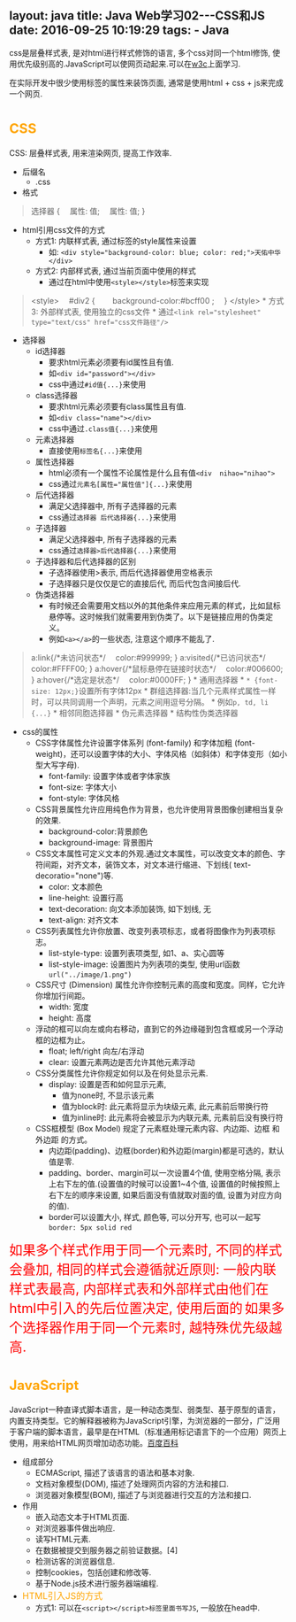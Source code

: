 layout: java
title: Java Web学习02---CSS和JS
date: 2016-09-25 10:19:29
tags:
	- Java
---
css是层叠样式表, 是对html进行样式修饰的语言, 多个css对同一个html修饰, 使用优先级别高的.JavaScript可以使网页动起来.可以在[w3c](http://www.w3school.com.cn/)上面学习.
<!--more-->
在实际开发中很少使用标签的属性来装饰页面, 通常是使用html + css + js来完成一个网页.

# <font size=5 color=orange>CSS</font>
CSS: 层叠样式表, 用来渲染网页, 提高工作效率.
* 后缀名
    * .css
* 格式
>   选择器 {
    &emsp;属性: 值;
    &emsp;属性: 值;
    }
* html引用css文件的方式
    * 方式1: 内联样式表, 通过标签的style属性来设置
        * 如: `<div style="background-color: blue; color: red;">天佑中华</div>`
    * 方式2: 内部样式表, 通过当前页面中使用的样式
        * 通过在html中使用`<style></style>`标签来实现
>   <style&gt;
    &emsp;#div2 {
    &emsp;&emsp;background-color:#bcff00 ;
    &emsp;}
    </style&gt;
    * 方式3: 外部样式表, 使用独立的css文件
        * 通过`<link rel="stylesheet" type="text/css" href="css文件路径"/>`

* 选择器
    * id选择器
        * 要求html元素必须要有id属性且有值.
        * 如`<div id="password"></div>`
        * css中通过`#id值{...}`来使用
    * class选择器
        * 要求html元素必须要有class属性且有值.
        * 如`<div class="name"></div>`
        * css中通过`.class值{...}`来使用
    * 元素选择器
        * 直接使用`标签名{...}`来使用
    * 属性选择器
        * html必须有一个属性不论属性是什么且有值`<div  nihao="nihao">`
        * css通过`元素名[属性="属性值"]{...}`来使用
    * 后代选择器
        * 满足父选择器中, 所有子选择器的元素
        * css通过`选择器 后代选择器{...}`来使用
    * 子选择器
        * 满足父选择器中, 所有子选择器的元素
        * css通过`选择器>后代选择器{...}`来使用
    * 子选择器和后代选择器的区别
        * 子选择器使用>表示, 而后代选择器使用空格表示
        * 子选择器只是仅仅是它的直接后代, 而后代包含间接后代.
    * 伪类选择器
        * 有时候还会需要用文档以外的其他条件来应用元素的样式，比如鼠标悬停等。这时候我们就需要用到伪类了。以下是链接应用的伪类定义。
        * 例如`<a></a>`的一些状态, 注意这个顺序不能乱了.
>   a:link{/\*未访问状态\*/
&emsp;color:#999999;
}
a:visited{/\*已访问状态\*/
&emsp;color:#FFFF00;
}
a:hover{/\*鼠标悬停在链接时状态\*/
&emsp;color:#006600;
}
a:hover{/\*选定是状态\*/
&emsp;color:#0000FF;
}
    * 通用选择器 
        * `* {font-size: 12px;}`设置所有字体12px
    * 群组选择器:当几个元素样式属性一样时，可以共同调用一个声明，元素之间用逗号分隔。
        * 例如`p, td, li {...}`
    * 相邻同胞选择器
    * 伪元素选择器
    * 结构性伪类选择器
* css的属性
    * CSS字体属性允许设置字体系列 (font-family) 和字体加粗 (font-weight)，还可以设置字体的大小、字体风格（如斜体）和字体变形（如小型大写字母).
        * font-family: 设置字体或者字体家族
        * font-size: 字体大小
        * font-style: 字体风格
    * CSS背景属性允许应用纯色作为背景，也允许使用背景图像创建相当复杂的效果.
        * background-color:背景颜色 
        * background-image: 背景图片
    * CSS文本属性可定义文本的外观.通过文本属性，可以改变文本的颜色、字符间距，对齐文本，装饰文本，对文本进行缩进、下划线( text-decoratio="none")等.
        * color: 文本颜色
        * line-height: 设置行高
        * text-decoration: 向文本添加装饰, 如下划线, 无
        * text-align: 对齐文本
    * CSS列表属性允许你放置、改变列表项标志，或者将图像作为列表项标志。
        * list-style-type: 设置列表项类型, 如1、a、实心圆等
        * list-style-image: 设置图片为列表项的类型, 使用url函数`url("../image/1.png")`
    *   CSS尺寸 (Dimension) 属性允许你控制元素的高度和宽度。同样，它允许你增加行间距。
        * width: 宽度
        * height: 高度
    * 浮动的框可以向左或向右移动，直到它的外边缘碰到包含框或另一个浮动框的边框为止。
        * float; left/right 向左/右浮动
        * clear: 设置元素两边是否允许其他元素浮动
    * CSS分类属性允许你规定如何以及在何处显示元素.
        * display: 设置是否和如何显示元素, 
            * 值为none时, 不显示该元素
            * 值为block时: 此元素将显示为块级元素, 此元素前后带换行符
            * 值为inline时: 此元素将会被显示为内联元素, 元素前后没有换行符
    * CSS框模型 (Box Model) 规定了元素框处理元素内容、内边距、边框 和 外边距 的方式。
        * 内边距(padding)、边框(border)和外边距(margin)都是可选的，默认值是零.
        * padding、border、margin可以一次设置4个值, 使用空格分隔,  表示上右下左的值.(设置值的时候可以设置1~4个值, 设置值的时候按照上右下左的顺序来设置, 如果后面没有值就取对面的值, 设置为对应方向的值).
        * border可以设置大小, 样式, 颜色等, 可以分开写, 也可以一起写`border: 5px solid red`

<font size=5 color=red>如果多个样式作用于同一个元素时, 不同的样式会叠加, 相同的样式会遵循就近原则: 一般内联样式表最高, 内部样式表和外部样式由他们在html中引入的先后位置决定, 使用后面的</font>
<font size=5 color=red>如果多个选择器作用于同一个元素时, 越特殊优先级越高.</font>




# <font size=5 color=orange>JavaScript</font>
JavaScript一种直译式脚本语言，是一种动态类型、弱类型、基于原型的语言，内置支持类型。它的解释器被称为JavaScript引擎，为浏览器的一部分，广泛用于客户端的脚本语言，最早是在HTML（标准通用标记语言下的一个应用）网页上使用，用来给HTML网页增加动态功能。[百度百科](http://baike.baidu.com/item/javascript)
* 组成部分
    * ECMAScript, 描述了该语言的语法和基本对象.
    * 文档对象模型(DOM), 描述了处理网页内容的方法和接口.
    * 浏览器对象模型(BOM), 描述了与浏览器进行交互的方法和接口.
* 作用
    * 嵌入动态文本于HTML页面.
    * 对浏览器事件做出响应. 
    * 读写HTML元素.
    * 在数据被提交到服务器之前验证数据。[4] 
    * 检测访客的浏览器信息.
    * 控制cookies，包括创建和修改等.
    * 基于Node.js技术进行服务器端编程.
* <font size=3 color=orange>HTML引入JS的方式</font>
    * 方式1: 可以在`<script></script>标签里面书写JS`, 一般放在head中.
    >   <script type="text/javascript"&gt;
        //JScode
        </script&gt;
    * 方式2: 在单独文件中定义JS代码. 使用`<script></script>`的src属性来引入.
* <font size=3 color=orange>EMCAScript里面的语法</font>
    * 区分大小写
        * 与 Java 一样，变量、函数名、运算符以及其他一切东西都是区分大小写的。
        * var Test;和var test;是完全两个变量
    * 变量是弱类型的
        * 与 Java 和 C 不同，ECMAScript 中的变量无特定的类型，定义变量时只用 var 运算符，可以将它初始化为任意值, 可以随时改变变量所存数据的类型(但是尽量避免这样做).
    * 每行结尾的分号可有可无
        * 最好的代码编写习惯是总加入分号，因为没有分号，有些浏览器就不能正确运行.
    * 注释与 Java、C 和 PHP 语言的注释相同
        * 单行注释使用 //
        * 多行注释使用/\* 注释部分 \*/
    * 括号表示代码块, 使用{}括起来
        * 例如
        > if (test1 == "red") {
            &emsp;test1 = "blue";
            &emsp;alert(test1);
            }
* <font size=3 color=orange>EMCAScript里面的变量</font>
    * 声明
        * 使用var 声明, 无需明确的类型声明.
            > var text = 123;
        * <font size=3 color=red>var也可以省略, 此时会自动创建一个全局变量,初始化为指定值. 但是不推荐这么做, 这样不利于变量的跟踪.</font>
            >   title = "你好么?";
            alert(title); 
        * 可以先声明, 再赋值
            > var text;  text = 123;
        * 一个var可以声明多个变量, 并且可以是不同类型
            > var test = "hi", age = 25;
        * <font size=3 color=red>使用变量是可以改变存放数据的类型, 但是不推荐这么做.</font>
            > var text = "hello";
            text = 25;
    * 命名
        * 第一个字符必须是字母、下划线（_）或美元符号（$）
        * 余下的字符可以是下划线、美元符号或任何字母或数字字符
        * 在开发中还遵守其他命名规则
            * Camel 标记法: 首字母是小写的，接下来的字母都以大写字符开头.
            * Pascal 标记法: 首字母是大写的，接下来的字母都以大写字符开头.
            * 匈牙利类型标记法: 在以 Pascal 标记法命名的变量前附加一个小写字母（或小写字母序列），说明该变量的类型.
* EMCAScript关键字
    * 关键字是保留的，不能用作变量名或函数名.下面是ECMA-262的一些关键字. 
    * break、case、catch、continue、default、delete、do、else、finally、for、function、if、in、instanceof、new、return、switch、this、throw、try、typeof、var、void、while、with
* EMCAScript保留字
    * 留字在某种意思上是为将来的关键字而保留的单词。因此保留字不能被用作变量名或函数名.下面是ECMA-262的一些保留字.
    * abstract、boolean、byte、char、class、const、debugger、double、enum、export、extends、final、float、goto、implements、import、int、interface、long、native、package、private、protected、public、short、static、super、synchronized、throws、transient、volatile 
* <font size=3 color=orange>EMCAScript里面的数据类型</font>
    * 原始类型
        * 存储在栈（stack）中的简单数据段，也就是说，它们的值直接存储在变量访问的位置。
        * ECMAScript 有 5 种原始类型(primitive type)，即 Undefined(未初始化)、Null(空)、Boolean(布尔)、Number(数字) 和 String(字符串).
        * 通过<font size=3 color=red>typeof</font>运算符可以判断一个值或者变量是否属于原始类型.
            >   var sTemp = "test string";
            alert (typeof sTemp);    //输出 "string"
            alert (typeof 86);    //输出 "number"
        * undefined - 如果变量是 Undefined 类型的
            &emsp;boolean - 如果变量是 Boolean 类型的
            &emsp;number - 如果变量是 Number 类型的
            &emsp;string - 如果变量是 String 类型的
            &emsp;object - 如果变量是一种引用类型或 Null 类型的, 现在，null 被认为是对象的占位符.
    * 引用类型
        * 存储在堆（heap）中的对象，也就是说，存储在变量处的值是一个指针（point），指向存储对象的内存处。
        * var o = new Object(); 这种语法与 Java 语言的相似，不过当有不止一个参数时，ECMAScript 要求使用括号。如果没有参数，如以下代码所示，括号可以省略var o = new Object;<font size=4 color=red>尽管括号不是必需的，但是为了避免混乱，最好使用括号.</fong>
* <font size=3 color=orange>ECMAScript 类型转换</font>
    * 转换成字符串
        * Boolean 值、Number值和字符串的原始值都有toString() 方法, 会把对应的值转为字符串.
            * Boolen类型
                * >   var bFound = false;
                alert(bFound.toString());	//输出 "false"
            * Number类型toString() 方法比较特殊，它有两种模式，即默认模式和基模式。
                * 默认模式:无论最初采用什么表示法声明数字，Number 类型的 toString() 方法返回的都是数字的十进制表示。因此，以八进制或十六进制字面量形式声明的数字输出的都是十进制形式的。
                    >   var iNum1 = 10;
                    var iNum2 = 10.0;
                    alert(iNum1.toString());	//输出 "10"
                    alert(iNum2.toString());	//输出 "10"
                * 基模式:可以用不同的基输出数字，例如二进制的基是 2，八进制的基是 8，十六进制的基是 16
                    >   var iNum = 10;
                    alert(iNum1.toString(2));	//输出 "1010"
                    alert(iNum1.toString(8));	//输出 "12"
                    alert(iNum1.toString(16));	//输出 "A"
                    //对数字调用 toString(10) 与调用 toString() 相同，它们返回的都是该数字的十进制形式。
        * 转换成数字
            * 只有对 String 类型调用这些方法，它们才能正确运行；对其他类型返回的都是 NaN。
            * ECMAScript 提供了两种把非数字的原始值转换成数字的方法，即 parseInt() 和 parseFloat()。前者把值转换成整数，后者把值转换成浮点数
                * parseInt()
                    * <font color=orange>parseInt() 方法首先查看位置 0 处的字符，判断它是否是个有效数字；如果不是，该方法将返回 NaN，不再继续执行其他操作。但如果该字符是有效数字，该方法将查看位置 1 处的字符，进行同样的测试。这一过程将持续到发现非有效数字的字符为止，此时 parseInt() 将把该字符之前的字符串转换成数字。
                        例如，如果要把字符串 "12345red" 转换成整数，那么 parseInt() 将返回 12345，因为当它检查到字符 r 时，就会停止检测过程。</font>
                    * <font color=orange>字符串中包含的数字字面量会被正确转换为数字，比如 "0xA" 会被正确转换为数字 10。不过，字符串 "22.5" 将被转换成 22，因为对于整数来说，小数点是无效字符。</font>
                        >   ar iNum1 = parseInt("12345red");	//返回 12345
                        var iNum1 = parseInt("0xA");	//返回 10
                        var iNum1 = parseInt("56.9");	//返回 56
                        var iNum1 = parseInt("red");	//返回 NaN
                    * parseInt() 方法还有基模式，可以把二进制、八进制、十六进制或其他任何进制的字符串转换成整数
                        >   var iNum1 = parseInt("AF", 16);	//返回 175
                        var iNum1 = parseInt("10", 2);	//返回 2
                        var iNum2 = parseInt("10", 8);	//返回 8
                        var iNum3 = parseInt("10", 10);	//返回 10
                    * 十进制中前面包含了0,  那么默认得到8进制数的值.
                        > var iNum1 = parseInt("010");	//返回 8
                        var iNum2 = parseInt("010", 8);	//返回 8
                        var iNum3 = parseInt("010", 10);	//返回 10
                * parseFloat()
                    * parseFloat() 方法与 parseInt() 方法的处理方式相似，从位置 0 开始查看每个字符，直到找到第一个非有效的字符为止，然后把该字符之前的字符串转换成整数。
                        不过，对于这个方法来说，第一个出现的小数点是有效字符。如果有两个小数点，第二个小数点将被看作无效的。parseFloat() 会把这个小数点之前的字符转换成数字。这意味着字符串 "11.22.33" 将被解析成 11.22。
                        使用 parseFloat() 方法的另一不同之处在于，字符串必须以十进制形式表示浮点数，而不是用八进制或十六进制。该方法会忽略前导 0，所以八进制数 0102 将被解析为 102。对于十六进制数 0xA，该方法将返回 NaN，因为在浮点数中，x 不是有效字符。
                    * parseFloat() 方法也没有基模式。
                        >   var fNum1 = parseFloat("12345red");	//返回 12345
                        var fNum2 = parseFloat("0xA");	//返回 NaN
                        var fNum3 = parseFloat("11.2");	//返回 11.2
                        var fNum4 = parseFloat("11.22.33");	//返回 11.22
                        var fNum5 = parseFloat("0102");	//返回 102
                        var fNum1 = parseFloat("red");	//返回 NaN
        * 强制类型转换
            * 可以使用强制类型转换（type casting）来处理转换值的类型。使用强制类型转换可以访问特定的值，即使它是另一种类型的。
            * ECMAScript 中可用的 3 种强制类型转换如下：
                * Boolean(value) - 把给定的值转换成 Boolean 型；
                    * 当要转换的值是至少有一个字符的字符串、非 0 数字或对象时，Boolean() 函数将返回 true。如果该值是空字符串、数字 0、undefined 或 null，它将返回 false
                        >   var b1 = Boolean("");		//false - 空字符串
                        var b2 = Boolean("hello");		//true - 非空字符串
                        var b1 = Boolean(50);		//true - 非零数字
                        var b1 = Boolean(null);		//false - null
                        var b1 = Boolean(0);		//false - 零
                        var b1 = Boolean(new object());	//true - 对象
                *  String(value) - 把给定的值转换成字符串；
                    * <font color=orange>强制转换成字符串和调用 toString() 方法的唯一不同之处在于，对 null 和 undefined 值强制类型转换可以生成字符串而不引发错误：</font>
                    >   var s1 = String(null);	//"null"
                    var oNull = null;
                    var s2 = oNull.toString();	//会引发错误
                * Number(value) - 把给定的值转换成数字（可以是整数或浮点数）；
                    * Number() 函数的强制类型转换与 parseInt() 和 parseFloat() 方法的处理方式相似，只是它转换的是整个值，而不是部分值。
                    * 1.2.3 使用parseInt() 和 parseFloat() 分别得到1和1.2,  而使用Number("1.2.3")将返回 NaN，因为整个字符串值不能转换成数字.
                    
|用法|结果|
|:---:|:---:|
|Number(false)|0|
|Number(true)|1|
|Number(undefined)|NaN|
|Number(null)|0|
|Number("1.2")|1.2|
|Number("12")	|12|
|Number("1.2.3")|NaN|
|Number(new object())|NaN|
|Number(50)|50|

* <font size=3 color=orange>ECMAScript 运算符</font>
    * 一元运算符
        * <font color=orange>delete</font>
            * delete运算符: 删除对以前定义的对象属性或方法的引用.
            > var o = new Object;
            o.name = "David";
            alert(o.name);	//输出 "David"
            delete o.name;
            alert(o.name);	//输出 "undefined"
            * delete 运算符不能删除开发者未定义的属性和方法
                > 例如: delete o.toString;
        * <font color=orange>void</font> 
            * void运算符: 对任何值返回 undefined.
            * 没有返回值的函数真正返回的都是 undefined。
            >   从 HTML 的 <a&gt;元素调用 JavaScript 函数时。要正确做到这一点，函数不能返回有效值，否则浏览器将清空页面，只显示函数的结果。例如: <a href="javascript:window.open('about:blank')"&gt;Click me</a&gt;显示object.要避免这种效果，可以用 void 运算符调用 window.open() 函数：<a href="javascript:void(window.open('about:blank'))"&gt;Click me</a&gt;这使 window.open() 调用返回 undefined，它不是有效值，不会显示在浏览器窗口中。
        * 前增量++/前减量--运算符、后增量++/后减量--运算符
            * 直接从 C（和 Java）借用的两个运算符是前增量运算符和前减量运算符。
            * 单独使用时结果会自增/自减, 当参与运算时, 在前就先自增/自减, 取运算后的值. 在后就先取值, 然后再自增/自减.
            >   var num = 10;
            num++;
            alert(num); //11
            alert(num++); //11
            alert(num); //12
            alert(++num); //13
            alert(num) //13
        * 一元+和一元-
            * 一元 + 对于数字无本质影响
            * 一元 + 会对字符串产生影响, 会把字符串类型变为number类型.当一元加法运算符对字符串进行操作时，它计算字符串的方式与 parseInt() 相似，主要的不同是只有对以 "0x" 开头的字符串（表示十六进制数字），一元运算符才能把它转换成十进制的值。因此，用一元加法转换 "010"，得到的总是 10，而 "0xB" 将被转换成 11。
                >   var sNum = "20";
                alert(typeof sNum);	//输出 "string"
                var iNum = +sNum;
                alert(typeof iNum);	//输出 "number"
            * 一元 - 和 一元 + 对字符串的影响类似, 同时会对值取负.
    * 位运算符
        * ~(not非) 一个数的二进制每位取反
        * &(and与) 无符号右移运算两个数的二进制数同一个位置的两个数位都为1才为1
        * |(or或) 两个数的二进制数同一个位置的两个数位都为0才为0
        * ^(XOR异或) 两个数的二进制数同一个位置的两个数位相同为0, 否则为1.
        * <<(左移运算符)
            * 它把数字中的所有数位向左移动指定的数量。例如，把数字 2（等于二进制中的 10）左移 5 位，结果为 64（等于二进制中的 1000000）
            * 在左移数位时，数字右边多出 5 个空位。左移运算用 0 填充这些空位
            * 左移运算保留数字的符号位。例如，如果把 -2 左移 5 位，得到的是 -64，而不是 64。
        * &gt;&gt;(有符号右移运算)
            * 移动数位后会造成空位。这次，空位位于数字的左侧，但位于符号位之后。ECMAScript 用符号位的值填充这些空位，创建完整的数字.
        * &gt;&gt;&gt;(无符号右移运算)
            * 对于正数，无符号右移运算的结果与有符号右移运算一样
            * 负数的无符号右移运算得到的总是一个非常大的数字.
    * 逻辑运算符
        * && 逻辑与
            * 当两边都是boolen类型, 都为true才为true, 否则为false
            * <font color=orange>如果一个运算数是对象，另一个是 Boolean 值，返回该对象。
                &emsp;如果两个运算数都是对象，返回第二个对象。
                &emsp;如果某个运算数是 null，返回 null。
                &emsp;如果某个运算数是 NaN，返回 NaN。
                &emsp;如果某个运算数是 undefined，发生错误。</font>
        * || 逻辑或
            * 当两边都是boolen类型, 都为false才为false
            * <font color=orange>如果一个运算数是对象，另一个是 Boolean 值，返回该对象。
                &emsp;如果两个运算数都是对象，返回第一个对象。
                &emsp;如果某个运算数是 null，返回 null。
                &emsp;如果某个运算数是 NaN，返回 NaN。
                &emsp;如果某个运算数是 undefined，发生错误。</font>
        * ! 逻辑非
            * <font color=orange>如果运算数是对象，返回 false
            &emsp;如果运算数是数字 0，返回 true
            &emsp;如果运算数是 0 以外的任何数字，返回 false
            &emsp;如果运算数是 null，返回 true
            &emsp;如果运算数是 NaN，返回 true
            &emsp;如果运算数是 undefined，发生错误。</font>
        * || 和 && 都会出现和Java中的"短路现象"
    * 乘性运算符
        * \*用于两数相乘
            >   var iResult = 12 * 34
            
            * 处理特殊值时
            >   如果结果太大或太小，那么生成的结果是 Infinity 或 -Infinity。
            如果某个运算数是 NaN，结果为 NaN。
            Infinity 乘以 0，结果为 NaN。
            Infinity 乘以 0 以外的任何数字，结果为 Infinity 或 -Infinity。
            Infinity 乘以 Infinity，结果为 Infinity。
        * /用第二个运算数除第一个运算数
            >   var iResult = 88 /11;
              
            * 处理特殊值时
            >   如果结果太大或太小，那么生成的结果是 Infinity 或 -Infinity。
            如果某个运算数是 NaN，结果为 NaN。
            Infinity 被 Infinity 除，结果为 NaN。
            Infinity 被任何数字除，结果为 Infinity。
            0 除一个任何非无穷大的数字，结果为 NaN。
            Infinity 被 0 以外的任何数字除，结果为 Infinity 或 -Infinity。
        * %求余运算符
            >   var iResult = 26%5; //等于 1
            
            * 处理特殊值时
            >   如果被除数是 Infinity，或除数是 0，结果为 NaN。
            Infinity 被 Infinity 除，结果为 NaN。
            如果除数是无穷大的数，结果为被除数。
            如果被除数为 0，结果为 0。
    * 加性运算符
        * \+ 加性运算符
        * 处理特殊值时
        >   某个运算数是 NaN，那么结果为 NaN。
        -Infinity 加 -Infinity，结果为 -Infinity。
        Infinity 加 -Infinity，结果为 NaN。
        +0 加 +0，结果为 +0。
        -0 加 +0，结果为 +0。
        -0 加 -0，结果为 -0。
        不过，如果某个运算数是字符串，那么采用下列规则：
        如果两个运算数都是字符串，把第二个字符串连接到第一个上。
        如果只有一个运算数是字符串，把另一个运算数转换成字符串，结果是两个字符串连接成的字符串。
    
        * \- 减法运算符
        >   某个运算数是 NaN，那么结果为 NaN。
        -Infinity 减 Infinity，结果为 NaN。
        -Infinity 减 -Infinity，结果为 NaN。
        Infinity 减 -Infinity，结果为 Infinity。
        -Infinity 减 Infinity，结果为 -Infinity。
        +0 减 +0，结果为 +0。
        -0 减 -0，结果为 -0。
        +0 减 -0，结果为 +0。
        某个运算符不是数字，那么结果为 NaN。
    * 关系运算符
        * \>(大于)、<(小于)、\>=(大于等于)、<=(小于大于), 都返回一个boolen类型
        * 常规比较方式, 比较两个Number类型 或者两个String类型
            * 都是Number类型时 根据值大小判断
            * 都是String类型时,  通过对应位置上面字符的数值来判断
            >   var bResult = "25" < "3";
            //两个运算数都是字符串，所以比较的是它们的字符代码（"2" 的字符代码是 50，"3" 的字符代码是 51）。
            alert(bResult);	//输出 "true"
        * 比较数字和字符串
            * 当比较数字和字符串形式的数字时, 会把字符串转为数值进行比较.
            >   var bResult = "25" < 3;
            //字符串 "25" 将被转换成数字 25，然后与数字 3 进行比较
            alert(bResult);	//输出 "false"
        * 字符串不能转换成数字时
        >   var bResult = "a" < 3;
            //a不能转为数字, 如果对它调用 parseInt() 方法，返回的是 NaN。根据规则，任何包含 NaN 的关系运算符都要返回 false，因此这段代码也输出 false：
            alert(bResult);

    * 条件运算符 表达式 : value1 ? value2
        >   var iMax = (iNum1 > iNum2) ? iNum1 : iNum2;
    * 赋值运算符
        * = 只是把等号右边的值赋予等号左边的变量。
        * 每种主要的算术运算以及其他几个运算都有复合赋值运算符
            >   乘法/赋值（*=）
            除法/赋值（/=）
            取模/赋值（%=）
            加法/赋值（+=）
            减法/赋值（-=）
            左移/赋值（<<=）
            有符号右移/赋值（>>=）
            无符号右移/赋值（>>>=）
    * 逗号运算符
        * 用逗号运算符可以在一条语句中执行多个运算。
        * 逗号运算符常用变量声明中。
            >   var iNum1 = 1, iNum = 2, iNum3 = 3;
    * 等性运算符
        * 全等号(===)和非全等号(!==)
            * 这两个运算符所做的与等号和非等号相同，只是它们在检查相等性前，不执行类型转换。
                >   ar sNum = "66";
                var iNum = 66;
                alert(sNum == iNum);	//输出 "true"
                alert(sNum === iNum);	//输出 "false"
        * 等号和非等号
            * ==等号 当且仅当两个运算数相等时，它返回 true
            * !=不等号 当且仅当两个运算数不相等时，它返回 true
            * 这两个运算符都会进行类型转换
            * 执行类型转换的规则
                >   如果一个运算数是 Boolean 值，在检查相等性之前，把它转换成数字值。false 转换成 0，true 为 1。
                如果一个运算数是字符串，另一个是数字，在检查相等性之前，要尝试把字符串转换成数字。
                如果一个运算数是对象，另一个是字符串，在检查相等性之前，要尝试把对象转换成字符串。
                如果一个运算数是对象，另一个是数字，在检查相等性之前，要尝试把对象转换成数字。
            * 运算符还遵守下列规则
                >   值 null 和 undefined 相等。
                在检查相等性时，不能把 null 和 undefined 转换成其他值。
                如果某个运算数是 NaN，等号将返回 false，非等号将返回 true。
                如果两个运算数都是对象，那么比较的是它们的引用值。如果两个运算数指向同一对象，那么等号返回 true，否则两个运算数不等。
                即使两个数都是 NaN，等号仍然返回 false，因为根据规则，NaN 不等于 NaN

|表达式|值|
|:---:|:---:|        
|null == undefined	|true|
|"NaN" == NaN	|false|
|5 == NaN	|false|
|NaN == NaN|	false|
|NaN != NaN	|true|
|false == 0	|true|
|true == 1|	true|
|true == 2	|false|
|undefined == 0	|false|
|null == 0|	false|
|"5" == 5|true|   

* <font size=3 color=orange>ECMAScript 语句</font>	
	* if语句， 和Java中一样
	>    if (i > 30) {
  	alert("大于 30");
	} else if (i < 0) {
  	alert("小于 0");
	} else {
  	alert("在 0 到 30 之间");
	}
	* 迭代语句又叫循环语句
		* do-while 语句
		>   var i = 0;
		do {
		i += 2;
		} while (i < 10);

		* while语句
		>   var i = 0;
		while (i < 10) {
	 	i += 2;
		}

		* for语句
		>    iCount = 6;
		for (var i = 0; i < iCount; i++) {
  		alert(i);
		}

		* for-in语句
		>    for (sProp in window) {
  		alert(sProp);
		}
	* 标签语句，以便以后调用
	>    start : i = 5;
	//标签 start 可以被之后的 break 或 continue 语句引用
	
	* break 和 continue 语句
		*  break 语句可以立即退出循环，阻止再次反复执行任何代码
		*  continue 语句只是退出当前循环，根据控制表达式还允许继续进行下一次循环
		*  与有标签的语句一起使用
			* break 语句和 continue 语句都可以与有标签的语句联合使用，返回代码中的特定位置。
			>    //break
			var iNum = 0;
			outermost:
			for (var i=0; i<10; i++) {
 			for (var j=0; j<10; j++) {
    		if (i == 5 && j == 5) {
    		break outermost;
  			}
  			iNum++;
  			}
			}
			alert(iNum);	//输出 "55"
			//continus
			var iNum = 0;
			outermost:
			for (var i=0; i<10; i++) {
  			for (var j=0; j<10; j++) {
    		if (i == 5 && j == 5) {
    		continue outermost;
  			}
  			iNum++;
  			}
			}
			alert(iNum);	//输出 "95"
	* with语句， 用于设置代码在特定对象中的作用域。
	>    var sMessage = "hello";
	with(sMessage) {
  	alert(toUpperCase());	//输出 "HELLO"
	}
	//在这个例子中，with 语句用于字符串，所以在调用 toUpperCase() 方法时，解释程序将检查该方法是否是本地函数。如果不是，它将检查伪对象 sMessage，看它是否为该对象的方法。然后，alert 输出 "HELLO"，因为解释程序找到了字符串 "hello" 的 toUpperCase() 方法。
	with 语句是运行缓慢的代码块，尤其是在已设置了属性值时。大多数情况下，如果可能，最好避免使用它
	* switch语句， 可以用来比较字符串，而Java是在JDK1.7才可以,还能用不是常量的值说明情况。
	>    var BLUE = "blue", RED = "red", GREEN  = "green";
	switch (sColor) {
  	case BLUE: alert("Blue");
    break;
  	case RED: alert("Red");
    break;
  	case GREEN: alert("Green");
    break;
 	default: alert("Other");
	}
* <font size=3 color=orange>ECMAScript 函数</font>
	* 声明：关键字 function、函数名、一组参数，以及置于括号中的待执行代码, 即使函数确实有值，也不必明确地声明它的返回值类型。
	>    function sayHi(sName, sMessage) {
  	alert("Hello " + sName + sMessage);
	}
	* 函数在执行过 return 语句后立即停止代码。因此，return 语句后的代码都不会被执行。


	
